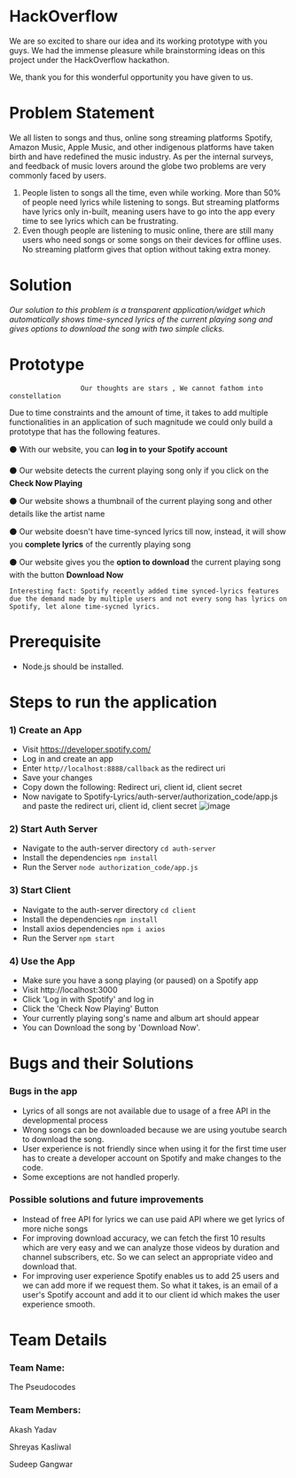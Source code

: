 # HackOverflow 
We are so excited to share our idea and its working prototype with you guys. We had the immense pleasure while brainstorming ideas on this project under the HackOverflow hackathon.

We, thank you for this wonderful opportunity you have given to us.


# Problem Statement
We all listen to songs and thus, online song streaming platforms Spotify, Amazon Music, Apple Music, and other indigenous platforms have taken birth and have redefined the music industry. 
As per the internal surveys, and feedback of music lovers around the globe two problems are very commonly faced by users.


1. People listen to songs all the time, even while working. More than 50% of people need lyrics while listening to songs. But streaming platforms have lyrics only in-built, meaning users have to go into the app every time to see lyrics which can be frustrating.
2. Even though people are listening to music online, there are still many users who need songs or some songs on their devices for offline uses. No streaming platform gives that option without taking extra money. 


# Solution
*Our solution to this problem is a transparent application/widget which automatically shows time-synced lyrics of the current playing song and gives options to download the song with two simple clicks.*    

# Prototype
                      Our thoughts are stars , We cannot fathom into constellation


Due to time constraints and the amount of time, it takes to add multiple functionalities in an application of such magnitude we could only build a prototype that has the following features.

⚫ With our website, you can  **log in to your Spotify account**

⚫ Our website detects the current playing song only if you click on the **Check Now Playing**

⚫ Our website shows a thumbnail of the current playing song and other details like the artist name

⚫ Our website doesn't have time-synced lyrics till now, instead, it will show you **complete lyrics** of the currently playing song

⚫ Our website gives you the **option to download** the current playing song with the button **Download Now**
```
Interesting fact: Spotify recently added time synced-lyrics features due the demand made by multiple users and not every song has lyrics on Spotify, let alone time-sycned lyrics.
```

# Prerequisite 

- Node.js should be installed.


# Steps to run the application

### 1) Create an App
- Visit https://developer.spotify.com/ 
- Log in and create an app
- Enter `http//localhost:8888/callback` as the redirect uri
- Save your changes
- Copy down the following: Redirect uri, client id, client secret
- Now navigate to Spotify-Lyrics/auth-server/authorization_code/app.js and paste the redirect uri, client id, client secret
 ![image](https://user-images.githubusercontent.com/81186992/139585961-475f6d9e-f5c9-4ab3-9e9c-49845558004e.png)


### 2)  Start Auth Server
- Navigate to the auth-server directory `cd auth-server`
- Install the dependencies `npm install`
- Run the Server `node authorization_code/app.js`

### 3)  Start Client
- Navigate to the auth-server directory `cd client`
- Install the dependencies `npm install`
- Install axios dependencies `npm i axios`
- Run the Server `npm start`

### 4)  Use the App
- Make sure you have a song playing (or paused) on a Spotify app
- Visit http://localhost:3000
- Click 'Log in with Spotify' and log in
- Click the 'Check Now Playing' Button
- Your currently playing song's name and album art should appear
- You can Download the song by 'Download Now'.

# Bugs and their Solutions

### Bugs in the app

- Lyrics of all songs are not available due to usage of a free API in the developmental process 
- Wrong songs can be downloaded because we are using youtube search to download the song.
- User experience is not friendly since when using it for the first time user has to create a developer account on Spotify and make changes to the code.
- Some exceptions are not handled properly.

### Possible solutions and future improvements

- Instead of free API for lyrics we can use paid API where we get lyrics of more niche songs
- For improving download accuracy, we can fetch the first 10 results which are very easy and we can analyze those videos by duration and channel subscribers, etc. So we can select an appropriate video and download that.
- For improving user experience Spotify enables us to add 25 users and we can add more if we request them. So what it takes, is an email of a user's Spotify account and add it to our client id which makes the user experience smooth.



# Team Details

### Team Name:

The Pseudocodes

### Team Members:

Akash Yadav

Shreyas Kasliwal

Sudeep Gangwar


